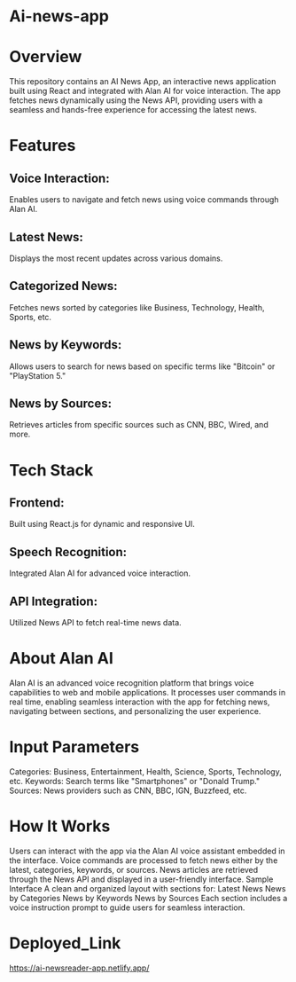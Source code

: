 # Ai-news-app

# Overview
This repository contains an AI News App, an interactive news application built using React and integrated with Alan AI for voice interaction. The app fetches news dynamically using the News API, providing users with a seamless and hands-free experience for accessing the latest news.

# Features
## Voice Interaction: 
Enables users to navigate and fetch news using voice commands through Alan AI.
## Latest News: 
Displays the most recent updates across various domains.
## Categorized News: 
Fetches news sorted by categories like Business, Technology, Health, Sports, etc.
## News by Keywords: 
Allows users to search for news based on specific terms like "Bitcoin" or "PlayStation 5."
## News by Sources: 
Retrieves articles from specific sources such as CNN, BBC, Wired, and more.

# Tech Stack
## Frontend: 
Built using React.js for dynamic and responsive UI.
## Speech Recognition: 
Integrated Alan AI for advanced voice interaction.
## API Integration: 
Utilized News API to fetch real-time news data.

# About Alan AI
Alan AI is an advanced voice recognition platform that brings voice capabilities to web and mobile applications. It processes user commands in real time, enabling seamless interaction with the app for fetching news, navigating between sections, and personalizing the user experience.

# Input Parameters
Categories: Business, Entertainment, Health, Science, Sports, Technology, etc.
Keywords: Search terms like "Smartphones" or "Donald Trump."
Sources: News providers such as CNN, BBC, IGN, Buzzfeed, etc.

# How It Works
Users can interact with the app via the Alan AI voice assistant embedded in the interface.
Voice commands are processed to fetch news either by the latest, categories, keywords, or sources.
News articles are retrieved through the News API and displayed in a user-friendly interface.
Sample Interface
A clean and organized layout with sections for:
Latest News
News by Categories
News by Keywords
News by Sources
Each section includes a voice instruction prompt to guide users for seamless interaction.


# Deployed_Link
https://ai-newsreader-app.netlify.app/
